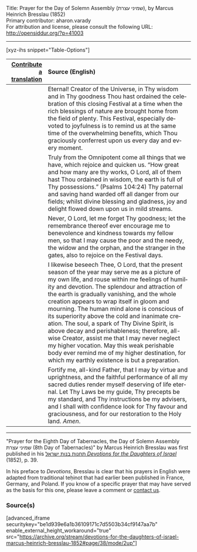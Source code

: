 <html>
<head></head>
<body>
Title: Prayer for the Day of Solemn Assembly (שמיני עצרת), by Marcus Heinrich Bresslau (1852)<br />
Primary contributor: aharon.varady<br />
For attribution and license, please consult the following URL: <a href="http://opensiddur.org/?p=41003">http://opensiddur.org/?p=41003</a>
<p />
<hr />

[xyz-ihs snippet="Table-Options"]<table style="margin-left: auto; margin-right: auto;" class="draggable">
<thead><tr><th id="x" style="text-align: right;"><a href="/translate/" target="_blank" rel="noopener">Contribute a translation</a></th><th style="text-align: left;">Source (English)</th></tr></thead>
<tbody>
<tr><td style="vertical-align:top;">
<div class="liturgy" lang="he">

</span></div></td>
 
<td style="vertical-align:top;">
<div class="english" lang="en">
Eternal! Creator of the Universe, 
in Thy wisdom and in Thy goodness 
Thou hast ordained the celebration of this closing Festival 
at a time when the rich blessings of nature 
are brought home from the field of plenty. 
This Festival, especially devoted to joyfulness 
is to remind us at the same time 
of the overwhelming benefits, 
which Thou graciously conferrest upon us 
every day and every moment. 
</div></td></tr>


<tr><td style="vertical-align:top;">
<div class="liturgy" lang="he">

</span></div></td>
 
<td style="vertical-align:top;">
<div class="english" lang="en">
Truly from the Omnipotent come 
all things that we have, 
which rejoice and quicken us.
“How great and how many are thy works, O Lord, 
all of them hast Thou ordained in wisdom, 
the earth is full of Thy possessions.” <span class="citation">(Psalms 104:24)</span>
Thy paternal and saving hand warded off 
all danger from our fields; 
whilst divine blessing and gladness, 
joy and delight flowed down upon us in mild streams. 
</div></td></tr>


<tr><td style="vertical-align:top;">
<div class="liturgy" lang="he">

</span></div></td>
 
<td style="vertical-align:top;">
<div class="english" lang="en">
Never, O Lord, let me forget Thy goodness; 
let the remembrance thereof ever encourage me 
to benevolence and kindness towards my fellow men, 
so that I may cause the poor and the needy, 
the widow and the orphan, 
and the stranger in the gates, 
also to rejoice on the Festival days. 
</div></td></tr>


<tr><td style="vertical-align:top;">
<div class="liturgy" lang="he">

</span></div></td>
 
<td style="vertical-align:top;">
<div class="english" lang="en">
I likewise beseech Thee, O Lord, 
that the present season of the year 
may serve me as a picture of my own life, 
and rouse within me feelings of humility and devotion. 
The splendour and attraction of the earth 
is gradually vanishing, 
and the whole creation appears to wrap itself 
in gloom and mourning. 
The human mind alone is conscious of its superiority 
above the cold and inanimate creation. 
The soul, a spark of Thy Divine Spirit, 
is above decay and perishableness; 
therefore, all-wise Creator, assist me 
that I may never neglect my higher vocation. 
May this weak perishable body ever remind me 
of my higher destination, 
for which my earthly existence 
is but a preparation. 
</div></td></tr>


<tr><td style="vertical-align:top;">
<div class="liturgy" lang="he">

</span></div></td>
 
<td style="vertical-align:top;">
<div class="english" lang="en">
Fortify me, all-kind Father, 
that I may by virtue and uprightness, 
and the faithful performance of all my sacred duties 
render myself deserving of life eternal. 
Let Thy Laws be my guide, 
Thy precepts be my standard, 
and Thy instructions be my advisers, 
and I shall with confidence look 
for Thy favour and graciousness, 
and for our restoration to the Holy land. 
<em>Amen</em>. 
</div></td></tr>
</tbody></table>

<hr />

"Prayer for the Eighth Day of Tabernacles, the Day of Solemn Assembly שמיני עצרת (8th Day of Tabernacles)" by Marcus Heinrich Bresslau was first published in his <a href="/?p=32040">תחנות בנות ישראל <em>Devotions for the Daughters of Israel</em></a> (1852), p. 39. 

In his preface to <em>Devotions</em>, Bresslau is clear that his prayers in English were adapted from traditional teḥinot that had earlier been published in France, Germany, and Poland. If you know of a specific prayer that may have served as the basis for this one, please leave a comment or <a href="/contact/">contact us</a>.

<h3>Source(s)</h3>

[advanced_iframe securitykey="be1d939e6a1b36109171c7d5503b34cf9147aa7b" enable_external_height_workaround="true" src="https://archive.org/stream/devotions-for-the-daughters-of-israel-marcus-heinrich-bresslau-1852#page/38/mode/2up"]

&nbsp;
</body>
</html>